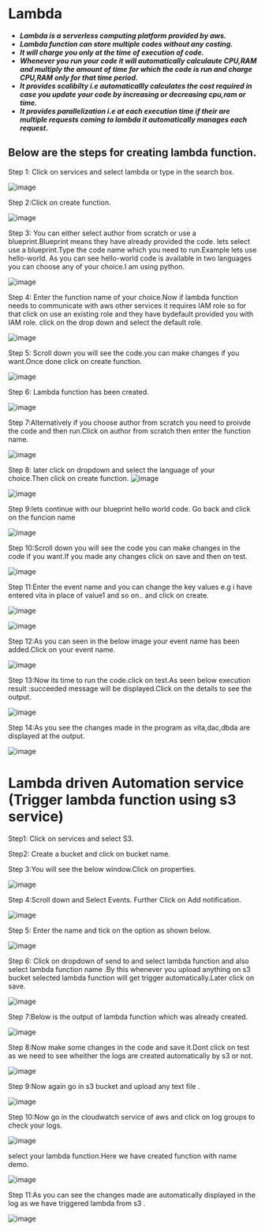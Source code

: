 # **Lambda**

- ***Lambda is a serverless computing platform provided by aws.***
- ***Lambda function can store multiple codes without any costing.***
- ***It will charge you only at the time of execution of code.***
- ***Whenever you run your code it will automatically calculaute CPU,RAM and multiply the amount of time for which the code is run and charge CPU,RAM only for that time period.***
- ***It provides scalibilty i.e automaticallly calculates the cost required in case you update your code by increasing or decreasing cpu,ram or time.***
- ***It provides parallelization i.e at each execution time if their are multiple requests coming to lambda it automatically manages each request.***

## **Below are the steps for creating lambda function.**

Step 1: Click on services and select lambda or type in the search box.

![image](https://github.com/aishwarya96-cmd/cloud/blob/images/images/lambda1.png)

Step 2:Click on create function.

![image](https://github.com/aishwarya96-cmd/cloud/blob/images/images/lambda2.png)

Step 3: You can either select author from scratch or use a blueprint.Blueprint means they have already provided the code.
lets select use a blueprint.Type the code name which you need to run.Example lets use hello-world.
As you can see hello-world code is available in two languages you can choose any of your choice.I am using python. 

![image](https://github.com/aishwarya96-cmd/cloud/blob/images/images/lambda3.png)

Step 4: Enter the function name of your choice.Now if lambda function needs to communicate with aws other services it requires IAM role
so for that click on use an existing role and they have bydefault provided you with IAM role. click on the drop down and select the default role.

![image](https://github.com/aishwarya96-cmd/cloud/blob/images/images/lambda4.png)

Step 5: Scroll down you will see the code.you can make changes if you want.Once done click on create function.

![image](https://github.com/aishwarya96-cmd/cloud/blob/images/images/lambda5.png)

Step 6: Lambda function has been created.

![image](https://github.com/aishwarya96-cmd/cloud/blob/images/images/lambda6.png)

Step 7:Alternatively if you choose author from scratch you need to proivde the code and then run.Click on author from scratch
then enter the function name.

![image](https://github.com/aishwarya96-cmd/cloud/blob/images/images/lambda14.png)

Step 8: later click on dropdown and select the language of your choice.Then click on create function.
![image](https://github.com/aishwarya96-cmd/cloud/blob/images/images/lambda15.png)

![image](https://github.com/aishwarya96-cmd/cloud/blob/images/images/lambda16.png)

Step 9:lets continue with our blueprint hello world code. Go back and click on the funcion name 

![image](https://github.com/aishwarya96-cmd/cloud/blob/images/images/lambda7.png)

Step 10:Scroll down you will see the code you can make changes in the code if you want.If you made any changes click on save and then on test.

![image](https://github.com/aishwarya96-cmd/cloud/blob/images/images/lambda8.png)

Step 11:Enter the event name and you can change the key values e.g i have entered vita in place of value1 and so on.. and click on create.

![image](https://github.com/aishwarya96-cmd/cloud/blob/images/images/lambda9.png)

![image](https://github.com/aishwarya96-cmd/cloud/blob/images/images/lambda10.png)

Step 12:As you can seen in the below image your event name has been added.Click on your event name.

![image](https://github.com/aishwarya96-cmd/cloud/blob/images/images/lambda11.png)

Step 13:Now its time to run the code.click on test.As seen below execution result :succeeded message will be displayed.Click on the details to see the output.

![image](https://github.com/aishwarya96-cmd/cloud/blob/images/images/lambda12.png)

Step 14:As you see the changes made in the program as vita,dac,dbda are displayed at the output.

![image](https://github.com/aishwarya96-cmd/cloud/blob/images/images/lambda13.png)

# **Lambda driven Automation service (Trigger lambda function using s3 service)**

Step1: Click on services and select S3.

Step2: Create a bucket and click on bucket name.

Step 3:You will see the below window.Click on properties.

![image](https://github.com/aishwarya96-cmd/cloud/blob/images/images/s3lambda1.png)

Step 4:Scroll down and Select Events. Further Click on Add notification.

![image](https://github.com/aishwarya96-cmd/cloud/blob/images/images/s3lambda2.png)

Step 5: Enter the name and tick on the option as shown below.

![image](https://github.com/aishwarya96-cmd/cloud/blob/images/images/s3lambda3.png)

Step 6: Click on dropdown of send to and select lambda function and also select lambda function name .By this whenever you upload anything on s3 bucket selected lambda function will get trigger automatically.Later click on save.

![image](https://github.com/aishwarya96-cmd/cloud/blob/images/images/s3lamda4.png)

Step 7:Below is the output of lambda function which was already created. 

![image](https://github.com/aishwarya96-cmd/cloud/blob/images/images/s3lamda5.png)

Step 8:Now make some changes in the code and save it.Dont click on test as we need to see wheither the logs are created automatically by s3 or not.

![image](https://github.com/aishwarya96-cmd/cloud/blob/images/images/s3lamda6.png)

Step 9:Now again go in s3 bucket and upload any text file .

![image](https://github.com/aishwarya96-cmd/cloud/blob/images/images/s3lamda7.png)

Step 10:Now go in the cloudwatch service of aws and click on log groups to check your logs.

![image](https://github.com/aishwarya96-cmd/cloud/blob/images/images/s3lamda8.png)

select your lambda function.Here we have created function with name demo.

![image](https://github.com/aishwarya96-cmd/cloud/blob/images/images/s3lamda9.png)

Step 11:As you can see the changes made are automatically displayed in the log as we have triggered lambda from s3 .

![image](https://github.com/aishwarya96-cmd/cloud/blob/images/images/s3lamda10.png)




















